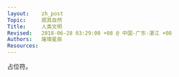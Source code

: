 ```yaml
---
layout:    zh_post
Topic:     顺其自然
Title:     人类文明
Revised:   2018-06-28 03:29:00 +08 @ 中国-广东-湛江 +08
Authors:   璀璨星辰
Resources:
---
```


占位符。